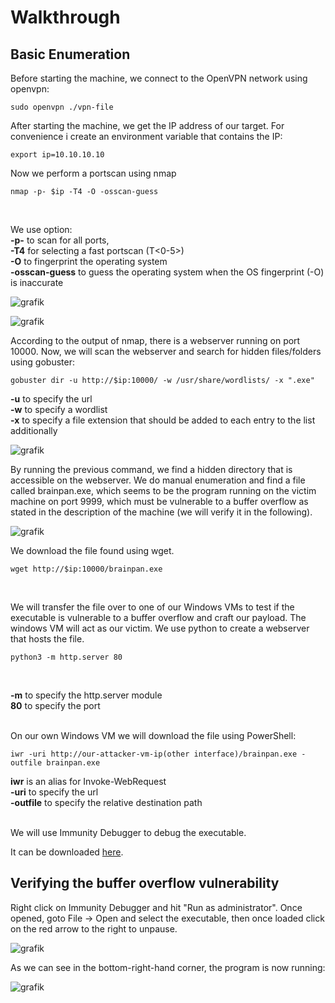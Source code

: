 
# Walkthrough

## Basic Enumeration

Before starting the machine, we connect to the OpenVPN network using openvpn:
```
sudo openvpn ./vpn-file
```

After starting the machine, we get the IP address of our target. 
For convenience i create an environment variable that contains the IP:

```
export ip=10.10.10.10
```

Now we perform a portscan using nmap
```
nmap -p- $ip -T4 -O -osscan-guess
```
<br>

We use option:<br>
**-p-** to scan for all ports,<br>
**-T4** for selecting a fast portscan (T<0-5>)<br>
**-O** to fingerprint the operating system<br>
**-osscan-guess** to guess the operating system when the OS fingerprint (-O) is inaccurate<br>


![grafik](https://github.com/fortyfourh/CTF-writeups/assets/125758265/00872e20-ea3e-418f-b303-02ad7c527e94)

![grafik](https://github.com/fortyfourh/CTF-writeups/assets/125758265/9d24dd32-b1f3-4a14-b2c0-fb1d470649cb)

According to the output of nmap, there is a webserver running on port 10000. Now, we will scan the webserver and search for hidden files/folders using gobuster:
```
gobuster dir -u http://$ip:10000/ -w /usr/share/wordlists/ -x ".exe"
```
**-u** to specify the url<br>
**-w** to specify a wordlist<br>
**-x** to specify a file extension that should be added to each entry to the list additionally<br>

![grafik](https://github.com/fortyfourh/CTF-writeups/assets/125758265/5e2a90d5-0dc7-4372-aabf-8c5eac041671)

By running the previous command, we find a hidden directory that is accessible on the webserver. We do manual enumeration and find a file called brainpan.exe, which seems to be the program running on the victim machine on port 9999, which must be vulnerable to a buffer overflow as stated in the description of the machine (we will verify it in the following). 

![grafik](https://github.com/fortyfourh/CTF-writeups/assets/125758265/1ef441b5-6780-4677-888b-ef6bf63918e6)

We download the file found using wget.

```
wget http://$ip:10000/brainpan.exe
```
<br>

We will transfer the file over to one of our Windows VMs to test if the executable is vulnerable to a buffer overflow and craft our payload. The windows VM will act as our victim. We use python to create a webserver that hosts the file.

```
python3 -m http.server 80
```
<br>

**-m** to specify the http.server module<br>
**80** to specify the port<br>
<br>

On our own Windows VM we will download the file using PowerShell:
```
iwr -uri http://our-attacker-vm-ip(other interface)/brainpan.exe -outfile brainpan.exe
```

**iwr** is an alias for Invoke-WebRequest<br>
**-uri** to specify the url<br>
**-outfile** to specify the relative destination path<br>

<br>
We will use Immunity Debugger to debug the executable. 
<br>

It can be downloaded [here](https://www.immunityinc.com/products/debugger/).

## Verifying the buffer overflow vulnerability

Right click on Immunity Debugger and hit "Run as administrator". Once opened, goto File -> Open and select the executable, then once loaded click on the red arrow to the right to unpause.

![grafik](https://github.com/fortyfourh/CTF-writeups/assets/125758265/db4cc07e-008f-4aa4-9afa-cf022b05c456)

As we can see in the bottom-right-hand corner, the program is now running:

![grafik](https://github.com/fortyfourh/CTF-writeups/assets/125758265/13b5e01d-5ec3-46e6-813c-e31afa8500f1)


